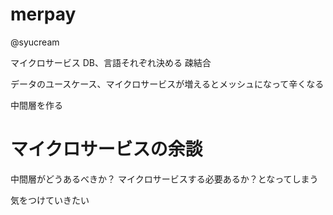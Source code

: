 # merpay

@syucream

マイクロサービス
DB、言語それぞれ決める
疎結合

データのユースケース、マイクロサービスが増えるとメッシュになって辛くなる

中間層を作る

# マイクロサービスの余談

中間層がどうあるべきか？
マイクロサービスする必要あるか？となってしまう

気をつけていきたい
